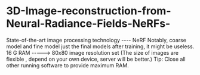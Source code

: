 # 3D-Image-reconstruction-from-Neural-Radiance-Fields-NeRFs-
State-of-the-art image processing technology ---- NeRF
Notably, coarse model and fine model just the final models after training, it might be useless.
16 G RAM ----->  80x80 image resolution set (The size of images are flexible , depend on your own device, server will be better.)
Tip: Close all other running software to provide maximum RAM. 
